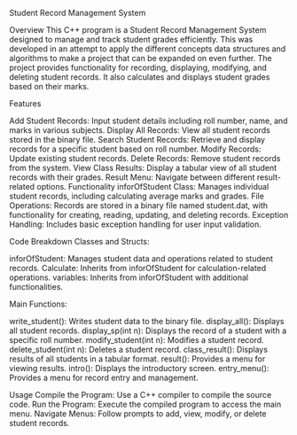 Student Record Management System

Overview
This C++ program is a Student Record Management System designed to manage and track student grades efficiently. This was developed in an attempt to apply the different concepts data structures and algorithms to make a project that can be expanded on even further. The project provides functionality for recording, displaying, modifying, and deleting student records. It also calculates and displays student grades based on their marks.

Features

Add Student Records: Input student details including roll number, name, and marks in various subjects.
Display All Records: View all student records stored in the binary file.
Search Student Records: Retrieve and display records for a specific student based on roll number.
Modify Records: Update existing student records.
Delete Records: Remove student records from the system.
View Class Results: Display a tabular view of all student records with their grades.
Result Menu: Navigate between different result-related options.
Functionality
inforOfStudent Class: Manages individual student records, including calculating average marks and grades.
File Operations: Records are stored in a binary file named student.dat, with functionality for creating, reading, updating, and deleting records.
Exception Handling: Includes basic exception handling for user input validation.

Code Breakdown
Classes and Structs:

inforOfStudent: Manages student data and operations related to student records.
Calculate: Inherits from inforOfStudent for calculation-related operations.
variables: Inherits from inforOfStudent with additional functionalities.

Main Functions:

write_student(): Writes student data to the binary file.
display_all(): Displays all student records.
display_sp(int n): Displays the record of a student with a specific roll number.
modify_student(int n): Modifies a student record.
delete_student(int n): Deletes a student record.
class_result(): Displays results of all students in a tabular format.
result(): Provides a menu for viewing results.
intro(): Displays the introductory screen.
entry_menu(): Provides a menu for record entry and management.

Usage
Compile the Program: Use a C++ compiler to compile the source code.
Run the Program: Execute the compiled program to access the main menu.
Navigate Menus: Follow prompts to add, view, modify, or delete student records.

